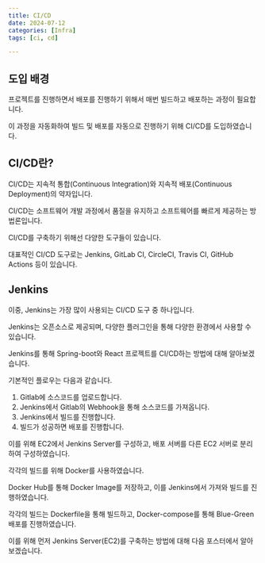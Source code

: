 ```yaml
---
title: CI/CD
date: 2024-07-12
categories: [Infra]
tags: [ci, cd]

---
```


## 도입 배경

프로젝트를 진행하면서 배포를 진행하기 위해서 매번 빌드하고 배포하는 과정이 필요합니다.

이 과정을 자동화하여 빌드 및 배포를 자동으로 진행하기 위해 CI/CD를 도입하였습니다.

## CI/CD란?

CI/CD는 지속적 통합(Continuous Integration)와 지속적 배포(Continuous Deployment)의 약자입니다. 

CI/CD는 소프트웨어 개발 과정에서 품질을 유지하고 소프트웨어를 빠르게 제공하는 방법론입니다.

CI/CD를 구축하기 위해선 다양한 도구들이 있습니다.

대표적인 CI/CD 도구로는 Jenkins, GitLab CI, CircleCI, Travis CI, GitHub Actions 등이 있습니다.

## Jenkins

이중, Jenkins는 가장 많이 사용되는 CI/CD 도구 중 하나입니다.

Jenkins는 오픈소스로 제공되며, 다양한 플러그인을 통해 다양한 환경에서 사용할 수 있습니다.

Jenkins를 통해 Spring-boot와 React 프로젝트를 CI/CD하는 방법에 대해 알아보겠습니다.

기본적인 플로우는 다음과 같습니다.

1. Gitlab에 소스코드를 업로드합니다.
2. Jenkins에서 Gitlab의 Webhook을 통해 소스코드를 가져옵니다.
3. Jenkins에서 빌드를 진행합니다.
4. 빌드가 성공하면 배포를 진행합니다.

이를 위해 EC2에서 Jenkins Server를 구성하고, 배포 서버를 다른 EC2 서버로 분리하여 구성하였습니다.

각각의 빌드를 위해 Docker를 사용하였습니다. 

Docker Hub를 통해 Docker Image를 저장하고, 이를 Jenkins에서 가져와 빌드를 진행하였습니다.

각각의 빌드는 Dockerfile을 통해 빌드하고, Docker-compose를 통해 Blue-Green 배포를 진행하였습니다.

이를 위해 먼저 Jenkins Server(EC2)를 구축하는 방법에 대해 다음 포스터에서 알아보겠습니다.
